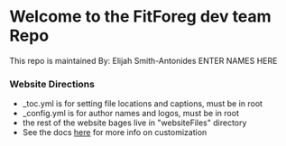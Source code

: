 # Welcome to the FitForeg dev team Repo

This repo is maintained By:
Elijah Smith-Antonides
ENTER NAMES HERE


### Website Directions
- _toc.yml is for setting file locations and captions, must be in root
- _config.yml is for author names and logos, must be in root
- the rest of the website bages live in "websiteFiles" directory 
- See the docs [here](https://jupyterbook.org/en/stable/intro.html) for more info on customization

